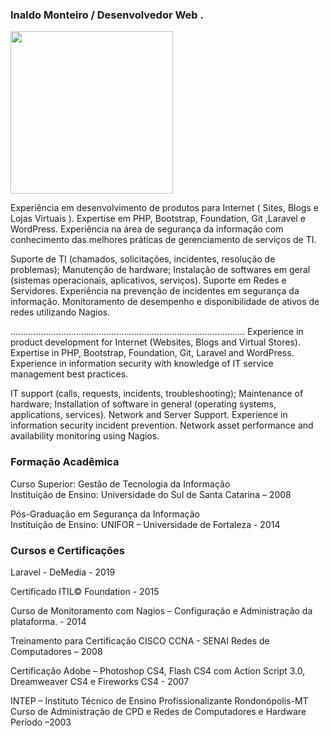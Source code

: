 ### Inaldo Monteiro / Desenvolvedor Web .

<img alt="" width="260" height="260" class="avatar width-full height-full avatar-before-user-status" src="https://avatars2.githubusercontent.com/u/15660194?s=460&amp;v=4">

Experiência em desenvolvimento de produtos para Internet ( Sites, Blogs e Lojas Virtuais ). 
Expertise em PHP, Bootstrap, Foundation, Git ,Laravel e WordPress.
Experiência na área de segurança da informação com conhecimento das melhores práticas de gerenciamento de serviços de TI.

Suporte de TI (chamados, solicitações, incidentes, resolução de problemas); Manutenção de hardware; Instalação de softwares em geral (sistemas operacionais, aplicativos, serviços). Suporte em Redes e Servidores. Experiência na prevenção de incidentes em segurança da informação. Monitoramento de desempenho e disponibilidade de ativos de redes utilizando Nagios.

.............................................................................................
Experience in product development for Internet (Websites, Blogs and Virtual Stores). Expertise in PHP, Bootstrap, Foundation, Git, Laravel and WordPress. Experience in information security with knowledge of IT service management best practices.

IT support (calls, requests, incidents, troubleshooting); Maintenance of hardware; Installation of software in general (operating systems, applications, services). Network and Server Support. Experience in information security incident prevention. Network asset performance and availability monitoring using Nagios.

### Formação Acadêmica

Curso Superior: Gestão de Tecnologia da Informação                                                   
Instituição de Ensino: Universidade do Sul de Santa Catarina – 2008

Pós-Graduação em Segurança da Informação                                      
Instituição de Ensino: UNIFOR – Universidade de Fortaleza - 2014


### Cursos e Certificações

Laravel - DeMedia - 2019

Certificado ITIL© Foundation - 2015

Curso de Monitoramento com Nagios – Configuração e Administração da plataforma. - 2014

Treinamento para Certificação CISCO CCNA - SENAI
Redes de Computadores – 2008

Certificação Adobe – Photoshop CS4,  Flash CS4 com Action Script 3.0, Dreamweaver CS4 e Fireworks CS4 - 2007

INTEP – Instituto Técnico de Ensino Profissionalizante Rondonópolis-MT
Curso de Administração de CPD e Redes de Computadores e Hardware
Período –2003

